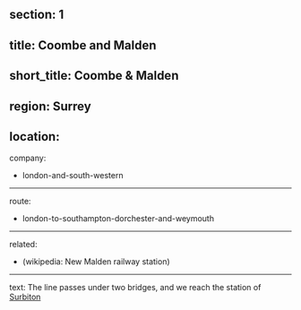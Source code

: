 section: 1
----
title: Coombe and Malden
----
short_title: Coombe & Malden
----
region: Surrey
----
location: 
----
company:
- london-and-south-western
----
route:
- london-to-southampton-dorchester-and-weymouth
----
related:
- (wikipedia: New Malden railway station)
----
text: The line passes under two bridges, and we reach the station of [Surbiton](/stations/surbiton)
